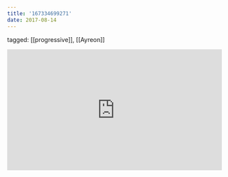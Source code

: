 ```yaml
---
title: '167334699271'
date: 2017-08-14
---
```

tagged: [[progressive]], [[Ayreon]]
<iframe allow="accelerometer; autoplay; clipboard-write; encrypted-media; gyroscope; picture-in-picture" allowfullscreen="" frameborder="0" height="281" id="youtube_iframe" src="https://www.youtube.com/embed/RxMmLmd1MOo?feature=oembed&amp;enablejsapi=1&amp;origin=https://safe.txmblr.com&amp;wmode=opaque" width="500"></iframe>